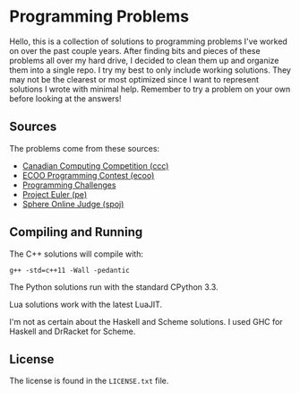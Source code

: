 Programming Problems
====================

Hello, this is a collection of solutions to programming problems I've worked on
over the past couple years. After finding bits and pieces of these problems all
over my hard drive, I decided to clean them up and organize them into a single
repo. I try my best to only include working solutions. They may not be the
clearest or most optimized since I want to represent solutions I wrote with
minimal help. Remember to try a problem on your own before looking at the
answers!

Sources
-------

The problems come from these sources:

+ [Canadian Computing Competition (ccc)](http://cemc.uwaterloo.ca/Contests/past_contests.html#ccc)
+ [ECOO Programming Contest (ecoo)](http://ecoocs.org/past.php)
+ [Programming Challenges](http://uva.onlinejudge.org/)
+ [Project Euler (pe)](http://projecteuler.net/)
+ [Sphere Online Judge (spoj)](http://www.spoj.com/)


Compiling and Running
---------------------

The C++ solutions will compile with:

    g++ -std=c++11 -Wall -pedantic

The Python solutions run with the standard CPython 3.3.

Lua solutions work with the latest LuaJIT.

I'm not as certain about the Haskell and Scheme solutions. I used GHC for
Haskell and DrRacket for Scheme.


License
-------

The license is found in the `LICENSE.txt` file.
